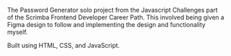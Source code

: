The Password Generator solo project from the Javascript Challenges part of the Scrimba Frontend Developer Career Path. 
This involved being given a Figma design to follow and implementing the design and functionality myself.

Built using HTML, CSS, and JavaScript.
